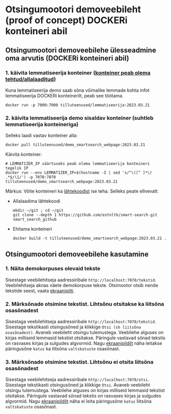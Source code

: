 # Otsingumootori demoveebileht (proof of concept) DOCKERi konteineri abil

## Otsingumootori demoveebilehe ülesseadmine oma arvutis (DOCKERi konteineri abil)

### 1. käivita lemmatiseerija konteiner ([konteiner peab olema tehtud/allalaaditud](https://github.com/estnltk/smart-search/blob/main/lemmatiseerija/README.md))

Kuna lemmatiseerija demo saab sõna võimalike lemmade kohta infot lemmatiseerija DOCKERi konteinerilt, peab see töötama.

```cmdline
docker run -p 7000:7000 tilluteenused/lemmatiseerija:2023.03.21
```

### 2. käivita lemmatiseerija demo sisaldav konteiner (suhtleb lemmatiseerija konteineriga)

Selleks laadi vastav konteiner alla:

```cmdline
docker pull tilluteenused/demo_smartsearch_webpage:2023.03.21
```

Käivita konteiner:

```cmdline
# LEMMATIZER_IP väärtuseks peab olema lemmatiseerija konteineri tegelik IP
docker run --env LEMMATIZER_IP=$(hostname -I | sed 's/^\([^ ]*\) .*$/\1/') -p 7070:7070 tilluteenused/demo_smartsearch_webpage:2023.03.21
```

Märkus: Võite konteineri ka [lähtekoodist](https://github.com/estnltk/smart-search/tree/main/demo_otsing/veebileht) ise teha. Selleks peate ellnevalt:

* Allalaadima lähtekoodi

  ```commandline
  mkdir ~/git ; cd ~/git 
  git clone --depth 1 https://github.com/estnltk/smart-search.git smart_search_github
  ```

* Ehitama konteineri

  ```cmdline
  docker build -t tilluteenused/demo_smartsearch_webpage:2023.03.21 .
  ```

## Otsingumootori demoveebilehe  kasutamine

### 1. Näita demokorpuses olevaid tekste

Sisestage veebilehitseja aadressiribale ```http://localhost:7070/tekstid```.
Veebilehitseja aknas näete demokorpuse tekste. Otsimootor otsib nende tekstide seest, vaata [ekraanipilti](https://github.com/estnltk/smart-search/blob/main/demo_otsing/veebileht/Ekraanipilt_demo_veebileht-tekstid.png).

### 2. Märksõnade otsimine tekstist. Lihtsõnu otsitakse ka liitsõna osasõnadest

Sisestaga veebilehitseja aadressiribale
```http://localhost:7070/tekstid```. Sisestage tekstikasti otsingusõned ja klikkige
```Otsi (sh liitsõna osasõnadest)```. Avaneb veebileht otsingu tulemustega. Veebilehe alguses on kirjas milliseid lemmasid tekstist otsitakse.
Päringule vastavad sõnad tekstis on rasvases kirjas ja sulgudes algvormid.
Nagu [ekraanipildilt](https://github.com/estnltk/smart-search/blob/main/demo_otsing/veebileht/Ekraanipilt_demo_veebileht_otsils2.png) näha leitakse
päringusõne ```katus``` ka liitsõna ```valtskatuste``` osasõnast.

### 3. Märksõnade otsimine tekstist. Lihtsõnu ei otsita liitsõna osasõnadest

Sisestaga veebilehitseja aadressiribale
```http://localhost:7070/otsi```. Sisestage tekstikasti otsingusõned ja klikkige
```Otsi```. Avaneb veebileht otsingu tulemustega. Veebilehe alguses on kirjas milliseid lemmasid tekstist otsitakse.
Päringule vastavad sõnad tekstis on rasvases kirjas ja sulgudes algvormid.
Nagu [ekraanipildilt](https://github.com/estnltk/smart-search/blob/main/demo_otsing/veebileht/Ekraanipilt_demo_veebileht_otsi2.png) näha ei leita
päringusõne ```katus``` liitsõna ```valtskatuste``` osasõnast.

